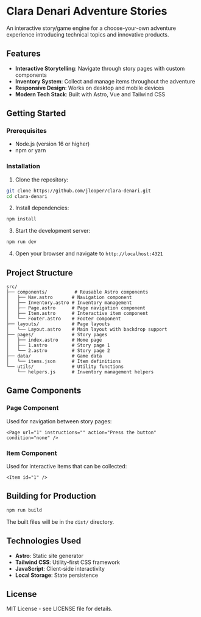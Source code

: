# Clara Denari Adventure Stories

An interactive story/game engine for a choose-your-own adventure experience introducing technical topics and innovative products.

## Features

- **Interactive Storytelling**: Navigate through story pages with custom components
- **Inventory System**: Collect and manage items throughout the adventure
- **Responsive Design**: Works on desktop and mobile devices
- **Modern Tech Stack**: Built with Astro, Vue and Tailwind CSS

## Getting Started

### Prerequisites

- Node.js (version 16 or higher)
- npm or yarn

### Installation

1. Clone the repository:
```bash
git clone https://github.com/jlooper/clara-denari.git
cd clara-denari
```

2. Install dependencies:
```bash
npm install
```

3. Start the development server:
```bash
npm run dev
```

4. Open your browser and navigate to `http://localhost:4321`

## Project Structure

```
src/
├── components/          # Reusable Astro components
│   ├── Nav.astro       # Navigation component
│   ├── Inventory.astro # Inventory management
│   ├── Page.astro      # Page navigation component
│   ├── Item.astro      # Interactive item component
│   └── Footer.astro    # Footer component
├── layouts/            # Page layouts
│   └── Layout.astro    # Main layout with backdrop support
├── pages/              # Story pages
│   ├── index.astro     # Home page
│   ├── 1.astro         # Story page 1
│   └── 2.astro         # Story page 2
├── data/               # Game data
│   └── items.json      # Item definitions
└── utils/              # Utility functions
    └── helpers.js      # Inventory management helpers
```

## Game Components

### Page Component
Used for navigation between story pages:
```astro
<Page url="1" instructions="" action="Press the button" condition="none" />
```

### Item Component
Used for interactive items that can be collected:
```astro
<Item id="1" />
```

## Building for Production

```bash
npm run build
```

The built files will be in the `dist/` directory.


## Technologies Used

- **Astro**: Static site generator
- **Tailwind CSS**: Utility-first CSS framework
- **JavaScript**: Client-side interactivity
- **Local Storage**: State persistence

## License

MIT License - see LICENSE file for details.
